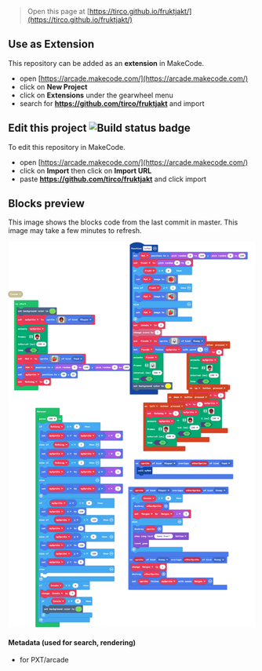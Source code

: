  


> Open this page at [https://tirco.github.io/fruktjakt/](https://tirco.github.io/fruktjakt/)

## Use as Extension

This repository can be added as an **extension** in MakeCode.

* open [https://arcade.makecode.com/](https://arcade.makecode.com/)
* click on **New Project**
* click on **Extensions** under the gearwheel menu
* search for **https://github.com/tirco/fruktjakt** and import

## Edit this project ![Build status badge](https://github.com/tirco/fruktjakt/workflows/MakeCode/badge.svg)

To edit this repository in MakeCode.

* open [https://arcade.makecode.com/](https://arcade.makecode.com/)
* click on **Import** then click on **Import URL**
* paste **https://github.com/tirco/fruktjakt** and click import

## Blocks preview

This image shows the blocks code from the last commit in master.
This image may take a few minutes to refresh.

![A rendered view of the blocks](https://github.com/tirco/fruktjakt/raw/master/.github/makecode/blocks.png)

#### Metadata (used for search, rendering)

* for PXT/arcade
<script src="https://makecode.com/gh-pages-embed.js"></script><script>makeCodeRender("{{ site.makecode.home_url }}", "{{ site.github.owner_name }}/{{ site.github.repository_name }}");</script>

